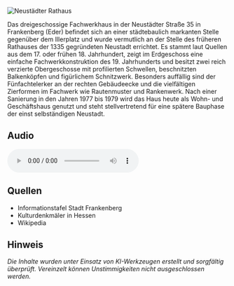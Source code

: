 ![Neustädter Rathaus](./images/frankenberg/p33.jpg)

Das dreigeschossige Fachwerkhaus in der Neustädter Straße 35 in Frankenberg (Eder) befindet sich an einer städtebaulich markanten Stelle gegenüber dem Illerplatz und wurde vermutlich an der Stelle des früheren Rathauses der 1335 gegründeten Neustadt errichtet. Es stammt laut Quellen aus dem 17. oder frühen 18. Jahrhundert, zeigt im Erdgeschoss eine einfache Fachwerkkonstruktion des 19. Jahrhunderts und besitzt zwei reich verzierte Obergeschosse mit profilierten Schwellen, beschnitzten Balkenköpfen und figürlichem Schnitzwerk. Besonders auffällig sind der Fünfachtelerker an der rechten Gebäudeecke und die vielfältigen Zierformen im Fachwerk wie Rautenmuster und Rankenwerk. Nach einer Sanierung in den Jahren 1977 bis 1979 wird das Haus heute als Wohn- und Geschäftshaus genutzt und steht stellvertretend für eine spätere Bauphase der einst selbständigen Neustadt.

## Audio

<audio controls class="full-width-audio">
  <source src="locales/frankenberg/de/p33.mp3" type="audio/mpeg">
  Dein Browser unterstützt kein Audioelement.
</audio>

## Quellen

- Informationstafel Stadt Frankenberg
- Kulturdenkmäler in Hessen
- Wikipedia

## Hinweis

_Die Inhalte wurden unter Einsatz von KI-Werkzeugen erstellt und sorgfältig überprüft. Vereinzelt können Unstimmigkeiten nicht ausgeschlossen werden._